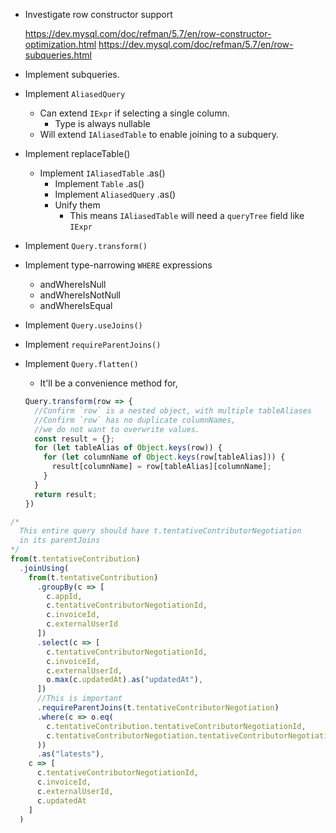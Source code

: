 + Investigate row constructor support

  https://dev.mysql.com/doc/refman/5.7/en/row-constructor-optimization.html
  https://dev.mysql.com/doc/refman/5.7/en/row-subqueries.html

+ Implement subqueries.

+ Implement `AliasedQuery`
  + Can extend `IExpr` if selecting a single column.
    + Type is always nullable
  + Will extend `IAliasedTable` to enable joining to a subquery.

+ Implement replaceTable()
  + Implement `IAliasedTable` .as()
    + Implement `Table` .as()
    + Implement `AliasedQuery` .as()
    + Unify them
      + This means `IAliasedTable` will need a `queryTree` field like `IExpr`

+ Implement `Query.transform()`
+ Implement type-narrowing `WHERE` expressions
  + andWhereIsNull
  + andWhereIsNotNull
  + andWhereIsEqual
+ Implement `Query.useJoins()`
+ Implement `requireParentJoins()`
+ Implement `Query.flatten()`
  + It'll be a convenience method for,
  ```ts
  Query.transform(row => {
    //Confirm `row` is a nested object, with multiple tableAliases
    //Confirm `row` has no duplicate columnNames,
    //we do not want to overwrite values.
    const result = {};
    for (let tableAlias of Object.keys(row)) {
      for (let columnName of Object.keys(row[tableAlias])) {
        result[columnName] = row[tableAlias][columnName];
      }
    }
    return result;
  })
  ```

```ts
/*
  This entire query should have t.tentativeContributorNegotiation
  in its parentJoins
*/
from(t.tentativeContribution)
  .joinUsing(
    from(t.tentativeContribution)
      .groupBy(c => [
        c.appId,
        c.tentativeContributorNegotiationId,
        c.invoiceId,
        c.externalUserId
      ])
      .select(c => [
        c.tentativeContributorNegotiationId,
        c.invoiceId,
        c.externalUserId,
        o.max(c.updatedAt).as("updatedAt"),
      ])
      //This is important
      .requireParentJoins(t.tentativeContributorNegotiation)
      .where(c => o.eq(
        c.tentativeContribution.tentativeContributorNegotiationId,
        c.tentativeContributorNegotiation.tentativeContributorNegotiationId
      ))
      .as("latests"),
    c => [
      c.tentativeContributorNegotiationId,
      c.invoiceId,
      c.externalUserId,
      c.updatedAt
    ]
  )
```